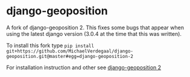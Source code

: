 # django-geoposition

A fork of django-geoposition 2. This fixes some bugs that appear when using the latest django version (3.0.4 at the time that this was written).

To install this fork type `pip install git+https://github.com/MichaelVerdegaal/django-geoposition.git@master#egg=django-geoposition-2`

For installation instruction and other see [django-geoposition 2](https://github.com/imdario/django-geoposition)






